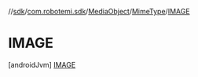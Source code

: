 //[sdk](../../../../../index.md)/[com.robotemi.sdk](../../../index.md)/[MediaObject](../../index.md)/[MimeType](../index.md)/[IMAGE](index.md)



# IMAGE  
 [androidJvm] [IMAGE](index.md)  
   


